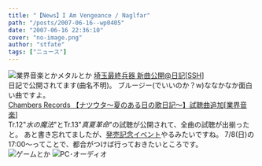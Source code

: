 ```yaml
---
title: "【News】I Am Vengeance / Naglfar"
path: "/posts/2007-06-16--wp0405"
date: "2007-06-16 22:36:10"
cover: "no-image.png"
author: "stfate"
tags: ["ニュース"]
---
```


<style type="text/css">
<!--
p {white-space: pre-wrap};
-->
</style>

<img src="http://stfate.net/img/category1.jpg" alt="業界音楽とかメタルとか">
<a class="topics" href="http://www.ssh.ne.jp/" target="_blank">埼玉最終兵器 新曲公開@日記</a><span class="junre">[<a href="http://www.ssh.ne.jp/" target="_blank">SSH</a>]</span>
<div class="news">日記で公開されてます(曲名不明)。
ブルージー(でいいのか？w)ななかなか面白い曲ですよ。</div>
<a class="topics" href="http://www.chambers.co.jp/sdcr0012.htm" target="_blank">Chambers Records 【ナツウタ～夏のある日の歌日記～】試聴曲追加</a><span class="junre">[<a href="" target="_blank">業界音楽</a>]</span>
<div class="news">Tr.12"<em>水の魔法</em>"とTr.13"<em>真夏革命</em>"の試聴が公開されて、全曲の試聴が出揃ったと。
あと書き忘れてましたが、<a href="http://www.chambers.co.jp/event.html" target="_blank">発売記念イベント</a>やるみたいですね。
7/8(日)の17:00～ってことで、都合がつけば行っておきたいところです。</div>
<img src="http://stfate.net/img/category2.jpg" alt="ゲームとか">
<img src="http://stfate.net/img/category3.jpg" alt="PC･オーディオ">
